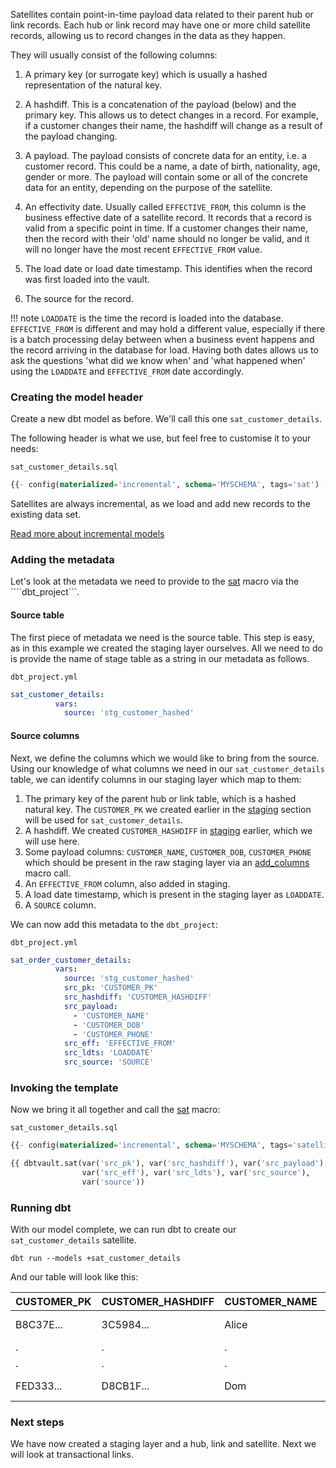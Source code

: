 Satellites contain point-in-time payload data related to their parent hub or link records. 
Each hub or link record may have one or more child satellite records, allowing us to record changes in 
the data as they happen. 

They will usually consist of the following columns:

1. A primary key (or surrogate key) which is usually a hashed representation of the natural key.

2. A hashdiff. This is a concatenation of the payload (below) and the primary key. This
allows us to detect changes in a record. For example, if a customer changes their name, 
the hashdiff will change as a result of the payload changing. 

3. A payload. The payload consists of concrete data for an entity, i.e. a customer record. This could be
a name, a date of birth, nationality, age, gender or more. The payload will contain some or all of the
concrete data for an entity, depending on the purpose of the satellite. 

4. An effectivity date. Usually called ```EFFECTIVE_FROM```, this column is the business effective date of a 
satellite record. It records that a record is valid from a specific point in time.
If a customer changes their name, then the record with their 'old' name should no longer be valid, and it will no longer 
have the most recent ```EFFECTIVE_FROM``` value. 

5. The load date or load date timestamp. This identifies when the record was first loaded into the vault.

6. The source for the record.

!!! note
    ```LOADDATE``` is the time the record is loaded into the database. ```EFFECTIVE_FROM``` is different and may hold a 
    different value, especially if there is a batch processing delay between when a business event happens and the 
    record arriving in the database for load. Having both dates allows us to ask the questions 'what did we know when' 
    and 'what happened when' using the ```LOADDATE``` and ```EFFECTIVE_FROM``` date accordingly. 

### Creating the model header

Create a new dbt model as before. We'll call this one ```sat_customer_details```. 

The following header is what we use, but feel free to customise it to your needs:

```sat_customer_details.sql```
```sql
{{- config(materialized='incremental', schema='MYSCHEMA', tags='sat') -}}
```

Satellites are always incremental, as we load and add new records to the existing data set.

[Read more about incremental models](https://docs.getdbt.com/v0.15.0/docs/configuring-incremental-models)

### Adding the metadata

Let's look at the metadata we need to provide to the [sat](macros.md#sat) macro via the ````dbt_project```.

#### Source table

The first piece of metadata we need is the source table. This step is easy, as in this example we created the 
staging layer ourselves.  All we need to do is provide the name of stage table as a string in our metadata 
as follows.

```dbt_project.yml```
```yaml hl_lines="3"
sat_customer_details:
          vars:
            source: 'stg_customer_hashed'
```
    
#### Source columns

Next, we define the columns which we would like to bring from the source.
Using our knowledge of what columns we need in our ```sat_customer_details``` table, we can identify columns in our
staging layer which map to them:

1. The primary key of the parent hub or link table,  which is a hashed natural key. 
The ```CUSTOMER_PK``` we created earlier in the [staging](staging.md) section will be used for ```sat_customer_details```.
2. A hashdiff. We created ```CUSTOMER_HASHDIFF``` in [staging](staging.md) earlier, which we will use here.
3. Some payload columns: ```CUSTOMER_NAME```, ```CUSTOMER_DOB```, ```CUSTOMER_PHONE``` which should be present in the 
raw staging layer via an [add_columns](macros.md#add_columns) macro call.
4. An ```EFFECTIVE_FROM``` column, also added in staging. 
5. A load date timestamp, which is present in the staging layer as ```LOADDATE```. 
6. A ```SOURCE``` column.

We can now add this metadata to the ```dbt_project```:

```dbt_project.yml```
```yaml hl_lines="4 5 6 7 8 9 10 11 12"
sat_order_customer_details:
          vars:
            source: 'stg_customer_hashed'
            src_pk: 'CUSTOMER_PK'
            src_hashdiff: 'CUSTOMER_HASHDIFF'
            src_payload:
              - 'CUSTOMER_NAME'
              - 'CUSTOMER_DOB'
              - 'CUSTOMER_PHONE'
            src_eff: 'EFFECTIVE_FROM'
            src_ldts: 'LOADDATE'
            src_source: 'SOURCE'
```

### Invoking the template 

Now we bring it all together and call the [sat](macros.md#sat_) macro:

```sat_customer_details.sql```
```sql hl_lines="3 4 5"
{{- config(materialized='incremental', schema='MYSCHEMA', tags='satellite') -}}

{{ dbtvault.sat(var('src_pk'), var('src_hashdiff'), var('src_payload'),
                var('src_eff'), var('src_ldts'), var('src_source'),
                var('source'))                                          }}
```

### Running dbt

With our model complete, we can run dbt to create our ```sat_customer_details``` satellite.

```dbt run --models +sat_customer_details```
    
And our table will look like this:

| CUSTOMER_PK  | CUSTOMER_HASHDIFF | CUSTOMER_NAME | CUSTOMER_DOB | CUSTOMER_PHONE  | EFFECTIVE_FROM | LOADDATE    | SOURCE |
| ------------ | ------------      | ----------    | ------------ | --------------- | -------------- | ----------- | ------ |
| B8C37E...    | 3C5984...         | Alice         | 1997-04-24   | 17-214-233-1214 | 1993-01-01     | 1993-01-01  | 1      |
| .            | .                 | .             | .            | .               | .              | .           | 1      |
| .            | .                 | .             | .            | .               | .              | .           | 1      |
| FED333...    | D8CB1F...         | Dom           | 2018-04-13   | 17-214-233-1217 | 1993-01-01     | 1993-01-01  | 1      |


### Next steps

We have now created a staging layer and a hub, link and satellite. Next we will look at transactional links.